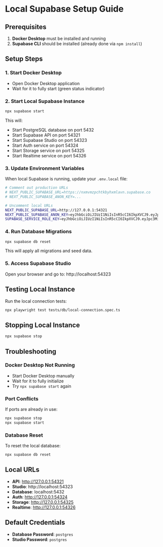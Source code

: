# Local Supabase Setup Guide

## Prerequisites

1. **Docker Desktop** must be installed and running
2. **Supabase CLI** should be installed (already done via `npm install`)

## Setup Steps

### 1. Start Docker Desktop
- Open Docker Desktop application
- Wait for it to fully start (green status indicator)

### 2. Start Local Supabase Instance
```bash
npx supabase start
```

This will:
- Start PostgreSQL database on port 5432
- Start Supabase API on port 54321
- Start Supabase Studio on port 54323
- Start Auth service on port 54324
- Start Storage service on port 54325
- Start Realtime service on port 54326

### 3. Update Environment Variables

When local Supabase is running, update your `.env.local` file:

```bash
# Comment out production URLs
# NEXT_PUBLIC_SUPABASE_URL=https://nxmvmzpchtkbyhxmlavn.supabase.co
# NEXT_PUBLIC_SUPABASE_ANON_KEY=...

# Uncomment local URLs
NEXT_PUBLIC_SUPABASE_URL=http://127.0.0.1:54321
NEXT_PUBLIC_SUPABASE_ANON_KEY=eyJhbGciOiJIUzI1NiIsInR5cCI6IkpXVCJ9.eyJpc3MiOiJzdXBhYmFzZS1kZW1vIiwicm9sZSI6ImFub24iLCJleHAiOjE5ODM4MTI5OTZ9.CRXP1A7WOeoJeXxjNni43kdQwgnWNReilDMblYTn_I0
SUPABASE_SERVICE_ROLE_KEY=eyJhbGciOiJIUzI1NiIsInR5cCI6IkpXVCJ9.eyJpc3MiOiJzdXBhYmFzZS1kZW1vIiwicm9sZSI6InNlcnZpY2Vfcm9sZSIsImV4cCI6MTk4MzgxMjk5Nn0.EGIM96RAZx35lJzdJsyH-qQwv8Hdp7fsn3W0YpN81IU
```

### 4. Run Database Migrations
```bash
npx supabase db reset
```

This will apply all migrations and seed data.

### 5. Access Supabase Studio
Open your browser and go to: http://localhost:54323

## Testing Local Instance

Run the local connection tests:
```bash
npx playwright test tests/db/local-connection.spec.ts
```

## Stopping Local Instance

```bash
npx supabase stop
```

## Troubleshooting

### Docker Desktop Not Running
- Start Docker Desktop manually
- Wait for it to fully initialize
- Try `npx supabase start` again

### Port Conflicts
If ports are already in use:
```bash
npx supabase stop
npx supabase start
```

### Database Reset
To reset the local database:
```bash
npx supabase db reset
```

## Local URLs

- **API**: http://127.0.0.1:54321
- **Studio**: http://localhost:54323
- **Database**: localhost:5432
- **Auth**: http://127.0.0.1:54324
- **Storage**: http://127.0.0.1:54325
- **Realtime**: http://127.0.0.1:54326

## Default Credentials

- **Database Password**: `postgres`
- **Studio Password**: `postgres`
